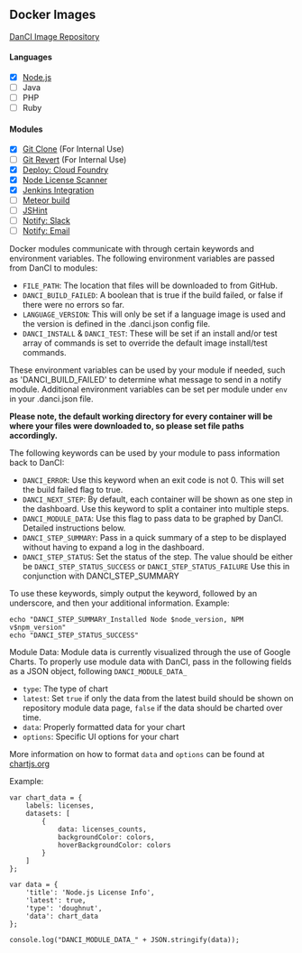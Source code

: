 ## Docker Images

[DanCI Image Repository](https://hub.docker.com/r/danci/)

#### Languages
- [x] [Node.js](languages/node)
- [ ] Java
- [ ] PHP
- [ ] Ruby

#### Modules
- [x] [Git Clone](modules/git-clone) (For Internal Use)
- [ ] [Git Revert](modules/git-revert)  (For Internal Use)
- [x] [Deploy: Cloud Foundry](modules/deploy-cf)
- [x] [Node License Scanner](modules/node-licenses)
- [x] [Jenkins Integration](modules/jenkins)
- [ ] [Meteor build](modules/meteor-build)
- [ ] [JSHint](modules/node-jshint)
- [ ] [Notify: Slack](modules/slack-bot)
- [ ] [Notify: Email](modules/sendgrid)

Docker modules communicate with through certain keywords and environment variables. The following environment variables are passed from DanCI to modules:

- `FILE_PATH`: The location that files will be downloaded to from GitHub.
- `DANCI_BUILD_FAILED`: A boolean that is true if the build failed, or false if there were no errors so far.
- `LANGUAGE_VERSION`: This will only be set if a language image is used and the version is defined in the .danci.json config file.
- `DANCI_INSTALL` & `DANCI_TEST`: These will be set if an install and/or test array of commands is set to override the default image install/test commands.

These environment variables can be used by your module if needed, such as 'DANCI_BUILD_FAILED' to determine what message to send in a notify module. Additional environment variables can be set per module under `env` in your .danci.json file.

<b>Please note, the default working directory for every container will be where your files were downloaded to, so please set file paths accordingly.</b>

The following keywords can be used by your module to pass information back to DanCI:

- `DANCI_ERROR`: Use this keyword when an exit code is not 0. This will set the build failed flag to true.
- `DANCI_NEXT_STEP`: By default, each container will be shown as one step in the dashboard. Use this keyword to split a container into multiple steps.
- `DANCI_MODULE_DATA`: Use this flag to pass data to be graphed by DanCI. Detailed instructions below.
- `DANCI_STEP_SUMMARY`: Pass in a quick summary of a step to be displayed without having to expand a log in the dashboard.
- `DANCI_STEP_STATUS`: Set the status of the step. The value should be either be `DANCI_STEP_STATUS_SUCCESS` or `DANCI_STEP_STATUS_FAILURE` Use this in conjunction with DANCI_STEP_SUMMARY

To use these keywords, simply output the keyword, followed by an underscore, and then your additional information. Example:

```
echo "DANCI_STEP_SUMMARY_Installed Node $node_version, NPM v$npm_version"
echo "DANCI_STEP_STATUS_SUCCESS"
```

Module Data:
Module data is currently visualized through the use of Google Charts. To properly use module data with DanCI, pass in the following fields as a JSON object, following `DANCI_MODULE_DATA_`
- `type`: The type of chart
- `latest`: Set `true` if only the data from the latest build should be shown on repository module data page, `false` if the data should be charted over time.
- `data`: Properly formatted data for your chart
- `options`: Specific UI options for your chart

More information on how to format `data` and `options` can be found at [chartjs.org](http://chartjs.org/docs)

Example:
```
var chart_data = {
    labels: licenses,
    datasets: [
        {
            data: licenses_counts,
            backgroundColor: colors,
            hoverBackgroundColor: colors
        }
    ]
};

var data = {
    'title': 'Node.js License Info',
    'latest': true,
    'type': 'doughnut',
    'data': chart_data
};

console.log("DANCI_MODULE_DATA_" + JSON.stringify(data));
```
